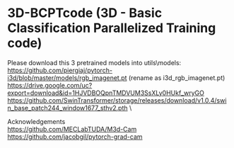 # 3D-BCPTcode (3D - Basic Classification Parallelized Training code)
Please download this 3 pretrained models into utils\models: \
https://github.com/piergiaj/pytorch-i3d/blob/master/models/rgb_imagenet.pt (rename as i3d_rgb_imagenet.pt) \
https://drive.google.com/uc?export=download&id=1HJVDBOQpnTMDVUM3SsXLy0HUkf_wryGO \
https://github.com/SwinTransformer/storage/releases/download/v1.0.4/swin_base_patch244_window1677_sthv2.pth \

Acknowledgements \
https://github.com/MECLabTUDA/M3d-Cam \
https://github.com/jacobgil/pytorch-grad-cam
